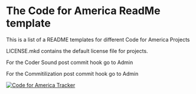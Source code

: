 # The Code for America ReadMe template

This is a list of a README templates for different Code for America Projects

LICENSE.mkd contains the default license file for projects.

For the Coder Sound post commit hook go to Admin

For the Commitilization post commit hook go to Admin



[![Code for America Tracker](http://stats.codeforamerica.org/codeforamerica/cfa_template.png)](http://stats.codeforamerica.org/projects/cfa_template)
